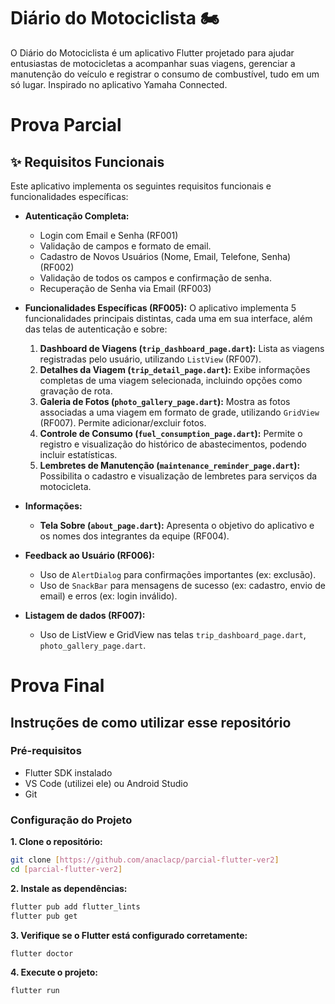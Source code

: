 # Diário do Motociclista 🏍️

O Diário do Motociclista é um aplicativo Flutter projetado para ajudar entusiastas de motocicletas a acompanhar suas viagens, gerenciar a manutenção do veículo e registrar o consumo de combustível, tudo em um só lugar. Inspirado no aplicativo Yamaha Connected.


# Prova Parcial

## ✨ Requisitos Funcionais

Este aplicativo implementa os seguintes requisitos funcionais e funcionalidades específicas:

*   **Autenticação Completa:**
    *   Login com Email e Senha (RF001)
    *   Validação de campos e formato de email.
    *   Cadastro de Novos Usuários (Nome, Email, Telefone, Senha) (RF002)
    *   Validação de todos os campos e confirmação de senha.
    *   Recuperação de Senha via Email (RF003)

*   **Funcionalidades Específicas (RF005):** O aplicativo implementa 5 funcionalidades principais distintas, cada uma em sua interface, além das telas de autenticação e sobre:
    1.  **Dashboard de Viagens (`trip_dashboard_page.dart`):** Lista as viagens registradas pelo usuário, utilizando `ListView` (RF007).
    2.  **Detalhes da Viagem (`trip_detail_page.dart`):** Exibe informações completas de uma viagem selecionada, incluindo opções como gravação de rota.
    3.  **Galeria de Fotos (`photo_gallery_page.dart`):** Mostra as fotos associadas a uma viagem em formato de grade, utilizando `GridView` (RF007). Permite adicionar/excluir fotos.
    4.  **Controle de Consumo (`fuel_consumption_page.dart`):** Permite o registro e visualização do histórico de abastecimentos, podendo incluir estatísticas.
    5.  **Lembretes de Manutenção (`maintenance_reminder_page.dart`):** Possibilita o cadastro e visualização de lembretes para serviços da motocicleta.

*   **Informações:**
    *   **Tela Sobre (`about_page.dart`):** Apresenta o objetivo do aplicativo e os nomes dos integrantes da equipe (RF004).

*   **Feedback ao Usuário (RF006):**
    *   Uso de `AlertDialog` para confirmações importantes (ex: exclusão).
    *   Uso de `SnackBar` para mensagens de sucesso (ex: cadastro, envio de email) e erros (ex: login inválido).
*   **Listagem de dados (RF007):**
    *   Uso de ListView e GridView nas telas `trip_dashboard_page.dart`, `photo_gallery_page.dart`.


# Prova Final

## Instruções de como utilizar esse repositório

### Pré-requisitos
- Flutter SDK instalado
- VS Code (utilizei ele) ou Android Studio
- Git

### Configuração do Projeto

**1. Clone o repositório:**
```bash
git clone [https://github.com/anaclacp/parcial-flutter-ver2]
cd [parcial-flutter-ver2]
```

**2. Instale as dependências:**
```bash
flutter pub add flutter_lints
flutter pub get
```

**3. Verifique se o Flutter está configurado corretamente:**
```bash
flutter doctor
```

**4. Execute o projeto:**
```bash
flutter run
```